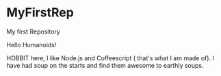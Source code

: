 # MyFirstRep
My first Repository

Hello Humanoids!

HOBBIT here, I like Node.js and Coffeescript ( that's what I am made of).
I have had soup on the starts and find them awesome to earthly soups.
